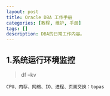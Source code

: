 ```yaml
---
layout: post
title: Oracle DBA 工作手册
categories: [教程, 维护, 手册]
tags: []
description: DBA的日常工作内容。
---
```


## 1.系统运行环境监控
>df –kv

	CPU、内存、网络、IO、进程、页面交换：topas
